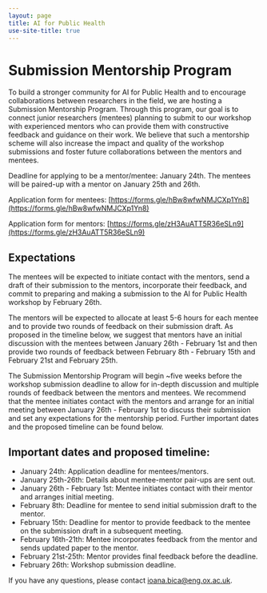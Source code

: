 ```yaml
---
layout: page
title: AI for Public Health
use-site-title: true
---
```


# Submission Mentorship Program

To build a stronger community for AI for Public Health and to encourage collaborations between researchers in the field, we are hosting a Submission Mentorship Program. Through this program, our goal is to connect junior researchers (mentees) planning to submit to our workshop with experienced mentors who can provide them with constructive feedback and guidance on their work. We believe that such a mentorship scheme will also increase the impact and quality of the workshop submissions and foster future collaborations between the mentors and mentees.  

Deadline for applying to be a mentor/mentee: January 24th. The mentees will be paired-up with a mentor on January 25th and 26th.

Application form for mentees: [https://forms.gle/hBw8wfwNMJCXp1Yn8](https://forms.gle/hBw8wfwNMJCXp1Yn8)

Application form for mentors: [https://forms.gle/zH3AuATT5R36eSLn9](https://forms.gle/zH3AuATT5R36eSLn9)

## Expectations 

The mentees will be expected to initiate contact with the mentors, send a draft of their submission to the mentors, incorporate their feedback, and commit to preparing and making a submission to the AI for Public Health workshop by February 26th. 

The mentors will be expected to allocate at least 5-6 hours for each mentee and to provide two rounds of feedback on their submission draft. As proposed in the timeline below, we suggest that mentors have an initial discussion with the mentees between January 26th - February 1st and then provide two rounds of feedback between February 8th - February 15th and February 21st and February 25th. 

The Submission Mentorship Program will begin ~five weeks before the workshop submission deadline to allow for in-depth discussion and multiple rounds of feedback between the mentors and mentees. We recommend that the mentee initiates contact with the mentors and arrange for an initial meeting between January 26th - February 1st to discuss their submission and set any expectations for the mentorship period. Further important dates and the proposed timeline can be found below. 


## Important dates and proposed timeline:

* January 24th: Application deadline for mentees/mentors.
* January 25th-26th: Details about mentee-mentor pair-ups are sent out. 
* January 26th - February 1st: Mentee initiates contact with their mentor and arranges initial meeting. 
* February 8th: Deadline for mentee to send initial submission draft to the mentor.
* February 15th: Deadline for mentor to provide feedback to the mentee on the submission draft in a subsequent meeting. 
* February 16th-21th: Mentee incorporates feedback from the mentor and sends updated paper to the mentor.  
* February 21st-25th: Mentor provides final feedback before the deadline. 
* February 26th: Workshop submission deadline.

If you have any questions, please contact ioana.bica@eng.ox.ac.uk. 



